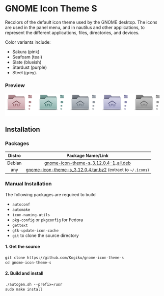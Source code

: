 # GNOME Icon Theme S
Recolors of the default icon theme used by the GNOME desktop. The icons are used in the panel menu, and in nautilus and other applications, to represent the different applications, files, directories, and devices.

Color variants include:
* Sakura (pink)
* Seafoam (teal)
* Slate (blueish)
* Stardust (purple)
* Steel (grey).
### Preview
![Preview](https://raw.githubusercontent.com/Kogiku/gnome-icon-theme-s/master/preview.png)
## Installation
### Packages
|Distro|Package Name/Link|
|:----:|:----:|
| Debian | [gnome-icon-theme-s_3.12.0.4-1_all.deb](https://github.com/Kogiku/gnome-icon-theme-s/releases/download/3.12.0.3s/gnome-icon-theme-s_3.12.0.4-1_all.deb) |
| any | [gnome-icon-theme-s_3.12.0.4.tar.bz2](https://github.com/Kogiku/gnome-icon-theme-s/releases/download/3.12.0.3s/gnome-icon-theme-s_3.12.0.4.tar.bz2) (extract to `~/.icons`)|
### Manual Installation
The following packages are required to build
* `autoconf`
* `automake`
* `icon-naming-utils`
* `pkg-config` or `pkgconfig` for Fedora
* `gettext`
* `gtk-update-icon-cache`
* `git` to clone the source directory
#### 1. Get the source
```
git clone https://github.com/Kogiku/gnome-icon-theme-s
cd gnome-icon-theme-s
```
#### 2. Build and install
```
./autogen.sh --prefix=/usr
sudo make install
```
